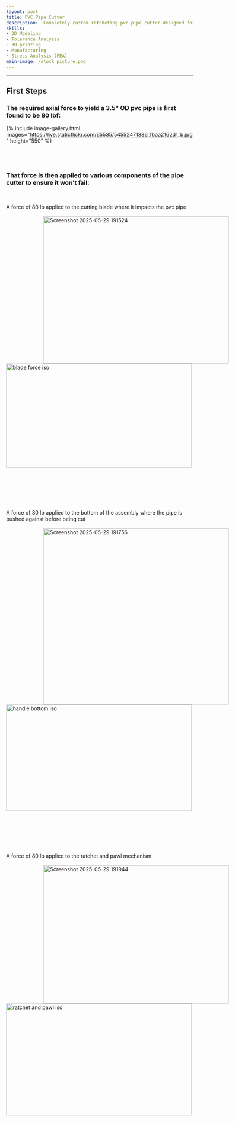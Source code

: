 ```yaml
---
layout: post
title: PVC Pipe Cutter
description:  Completely custom ratcheting pvc pipe cutter designed for larger pipe diameters of 3.5 inches and below.
skills: 
- 3D Modeling
- Tolerance Analysis
- 3D printing
- Manufacturing
- Stress Analysis (FEA)
main-image: /stock picture.png
---
```


---
## First Steps
### The required axial force to yield a 3.5" OD pvc pipe is first found to be 80 lbf:
{% include image-gallery.html images="https://live.staticflickr.com/65535/54552471386_fbaa2162d1_b.jpg" height="550" %}
<br> <br> <br> <br>
### That force is then applied to various components of the pipe cutter to ensure it won't fail:
<br>

<span style="font-size: 14px">A force of 80 lb applied to the cutting blade where it impacts the pvc pipe</span>  
<br>
<a data-flickr-embed="true" href="https://www.flickr.com/photos/202895974@N04/54553950987/in/dateposted-public/" title="Screenshot 2025-05-29 191524"><img src="https://live.staticflickr.com/65535/54553950987_bfe74cc8cf_w.jpg" width="500" height="396" hspace="100" alt="Screenshot 2025-05-29 191524"/></a>
<a data-flickr-embed="true" href="https://www.flickr.com/photos/202895974@N04/54555016439/in/dateposted-public/" title="blade force iso"><img src="https://live.staticflickr.com/65535/54555016439_a930d0acaa_w.jpg" width="500" height="280" alt="blade force iso"/></a>

<br> <br> <br> <br> <br>

<span style="font-size: 14px">A force of 80 lb applied to the bottom of the assembly where the pipe is pushed against before being cut</span>  
<br>
<a data-flickr-embed="true" href="https://www.flickr.com/photos/202895974@N04/54555066383/in/dateposted-public/" title="Screenshot 2025-05-29 191756"><img src="https://live.staticflickr.com/65535/54555066383_b3bf7a121e_w.jpg" width="500" height="474" hspace="100" alt="Screenshot 2025-05-29 191756"/></a>
<a data-flickr-embed="true" href="https://www.flickr.com/photos/202895974@N04/54555066393/in/dateposted-public/" title="handle bottom iso"><img src="https://live.staticflickr.com/65535/54555066393_cbeb111fff_w.jpg" width="500" height="286" alt="handle bottom iso"/></a>


<br> <br> <br> <br> <br>

<span style="font-size: 14px">A force of 80 lb applied to the ratchet and pawl mechanism</span>  
<br>
<a data-flickr-embed="true" href="https://www.flickr.com/photos/202895974@N04/54555016424/in/dateposted-public/" title="Screenshot 2025-05-29 191944"><img src="https://live.staticflickr.com/65535/54555016424_ba96c33d89_w.jpg" width="500" height="372" hspace="100" alt="Screenshot 2025-05-29 191944"/></a>
<a data-flickr-embed="true" href="https://www.flickr.com/photos/202895974@N04/54553950982/in/dateposted-public/" title="ratchet and pawl iso"><img src="https://live.staticflickr.com/65535/54553950982_3f69ef88bb_w.jpg" width="500" height="302" alt="ratchet and pawl iso"/></a>







